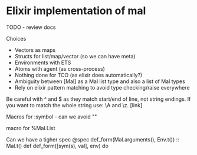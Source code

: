 # Elixir implementation of mal

TODO - review docs

Choices
 - Vectors as maps
 - Structs for list/map/vector (so we can have meta)
 - Environments with ETS
 - Atoms with agent (as cross-process)
 - Nothing done for TCO (as elixir does automatically?)
 - Ambiguity between [Mal] as a Mal list type and also a list of Mal types
 - Rely on elixir pattern matching to avoid type checking/raise everywhere

  Be careful with ^ and $ as they match start/end of line, not string endings. If you want to match the whole string use: \A and \z. [link]

Macros for :symbol - can we avoid ""

macro for %Mal.List

Can we have a tigher spec
  @spec def_form(Mal.arguments(), Env.t()) :: Mal.t()
  def def_form([sym(s), val], env) do